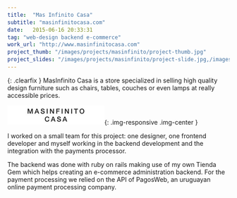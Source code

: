 ```yaml
---
title:  "Mas Infinito Casa"
subtitle: "masinfinitocasa.com"
date:   2015-06-16 20:33:31
tag: "web-design backend e-commerce"
work_url: "http://www.masinfinitocasa.com"
project_thumb: "/images/projects/masinfinito/project-thumb.jpg"
project_slides: "/images/projects/masinfinito/project-slide.jpg,/images/projects/masinfinito/project-slide2.jpg"
---
```


{: .clearfix }
MasInfinito Casa is a store specialized in selling high quality design furniture such as chairs, tables, couches or even lamps at really accessible prices.

![](/images/projects/masinfinito/company-logo.png){: .img-responsive .img-center }

I worked on a small team for this project: one designer, one frontend developer and myself working in the backend development and the integration with the payments processor.

The backend was done with ruby on rails making use of my own Tienda Gem which helps creating an e-commerce administration backend. For the payment processing we relied on the API of PagosWeb, an uruguayan online payment processing company.
